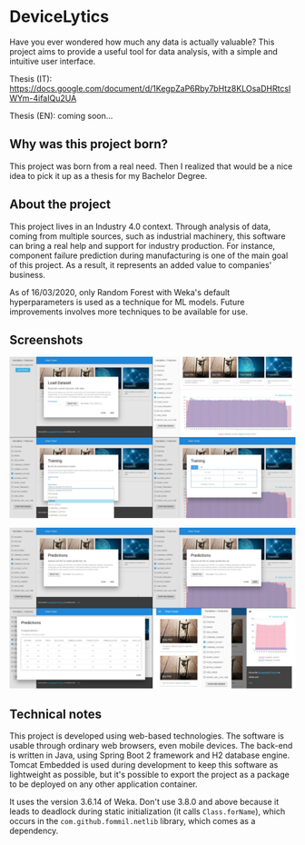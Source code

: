 # DeviceLytics
Have you ever wondered how much any data is actually valuable? This project aims to provide a useful tool for data analysis, with a simple and intuitive user interface.

Thesis (IT): https://docs.google.com/document/d/1KegpZaP6Rby7bHtz8KLOsaDHRtcslWYm-4ifaIQu2UA

Thesis (EN): coming soon...

## Why was this project born?
This project was born from a real need. Then I realized that would be a nice idea to pick it up as a thesis for my Bachelor Degree.

## About the project
This project lives in an Industry 4.0 context. Through analysis of data, coming from multiple sources, such as industrial machinery, this software can bring a real help and support for industry production. For instance, component failure prediction during manufacturing is one of the main goal of this project. As a result, it represents an added value to companies' business.

As of 16/03/2020, only Random Forest with Weka's default hyperparameters is used as a technique for ML models. Future improvements involves more techniques to be available for use.

## Screenshots
![Screenshot 1](readme/shot_1.jpg)

![Screenshot 2](readme/shot_2.jpg)

## Technical notes
This project is developed using web-based technologies. The software is usable through ordinary web browsers, even mobile devices. The back-end is written in Java, using Spring Boot 2 framework and H2 database engine. Tomcat Embedded is used during development to keep this software as lightweight as possible, but it's possible to export the project as a package to be deployed on any other application container.

It uses the version 3.6.14 of Weka. Don't use 3.8.0 and above because it leads to deadlock during static initialization (it calls `Class.forName`), which occurs in the `com.github.fommil.netlib` library, which comes as a dependency.